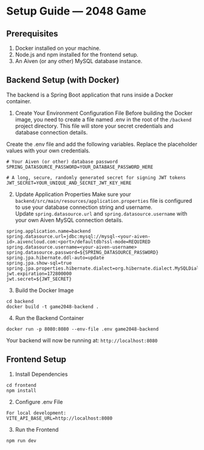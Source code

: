 
# Setup Guide — 2048 Game

## Prerequisites
1. Docker installed on your machine.   
2. Node.js and npm installed for the frontend setup.   
3. An Aiven (or any other) MySQL database instance.

## Backend Setup (with Docker)
The backend is a Spring Boot application that runs inside a Docker container.

1. Create Your Environment Configuration File
Before building the Docker image, you need to create a file named .env in the root of the `/backend` project directory. This file will store your secret credentials and database connection details.

Create the .env file and add the following variables. Replace the placeholder values with your own credentials.
```
# Your Aiven (or other) database password
SPRING_DATASOURCE_PASSWORD=YOUR_DATABASE_PASSWORD_HERE

# A long, secure, randomly generated secret for signing JWT tokens
JWT_SECRET=YOUR_UNIQUE_AND_SECRET_JWT_KEY_HERE
```

2. Update Application Properties
Make sure your `backend/src/main/resources/application.properties` file is configured to use your database connection string and username.\
Update `spring.datasource.url` and `spring.datasource.username`
with your own Aiven MySQL connection details.
```
spring.application.name=backend
spring.datasource.url=jdbc:mysql://mysql-<your-aiven-id>.aivencloud.com:<port>/defaultdb?ssl-mode=REQUIRED
spring.datasource.username=<your-aiven-username>
spring.datasource.password=${SPRING_DATASOURCE_PASSWORD}
spring.jpa.hibernate.ddl-auto=update
spring.jpa.show-sql=true
spring.jpa.properties.hibernate.dialect=org.hibernate.dialect.MySQLDialect
jwt.expiration=172800000
jwt.secret=${JWT_SECRET}
```

3. Build the Docker Image
```
cd backend
docker build -t game2048-backend .
```

4. Run the Backend Container
```
docker run -p 8080:8080 --env-file .env game2048-backend
```

Your backend will now be running at: `http://localhost:8080`



## Frontend Setup

1. Install Dependencies
```
cd frontend
npm install
```

2. Configure .env File
```
For local development:
VITE_API_BASE_URL=http://localhost:8080
```

3. Run the Frontend
```
npm run dev
```